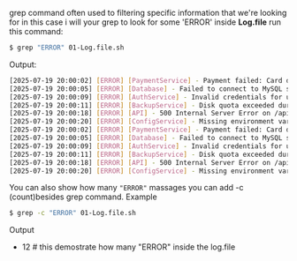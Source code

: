 grep command often used to filtering specific information that we're looking for
in this case i will your grep to look for some 'ERROR' inside **Log.file** 
run this command:
```bash
$ grep "ERROR" 01-Log.file.sh
```
Output:

```bash
[2025-07-19 20:00:02] [ERROR] [PaymentService] - Payment failed: Card declined
[2025-07-19 20:00:05] [ERROR] [Database] - Failed to connect to MySQL server on port 3306
[2025-07-19 20:00:09] [ERROR] [AuthService] - Invalid credentials for user: unknown@example.com
[2025-07-19 20:00:11] [ERROR] [BackupService] - Disk quota exceeded during backup
[2025-07-19 20:00:18] [ERROR] [API] - 500 Internal Server Error on /api/products
[2025-07-19 20:00:20] [ERROR] [ConfigService] - Missing environment variable: DB_PASSWORD
[2025-07-19 20:00:02] [ERROR] [PaymentService] - Payment failed: Card declined
[2025-07-19 20:00:05] [ERROR] [Database] - Failed to connect to MySQL server on port 3306
[2025-07-19 20:00:09] [ERROR] [AuthService] - Invalid credentials for user: unknown@example.com
[2025-07-19 20:00:11] [ERROR] [BackupService] - Disk quota exceeded during backup
[2025-07-19 20:00:18] [ERROR] [API] - 500 Internal Server Error on /api/products
[2025-07-19 20:00:20] [ERROR] [ConfigService] - Missing environment variable: DB_PASSWORD 
```

You can also show how many ``"ERROR"`` massages you can add -c (count)besides grep command. 
Example 
```bash
$ grep -c "ERROR" 01-Log.file.sh
```
Output
- 12     # this demostrate how many "ERROR" inside the log.file 